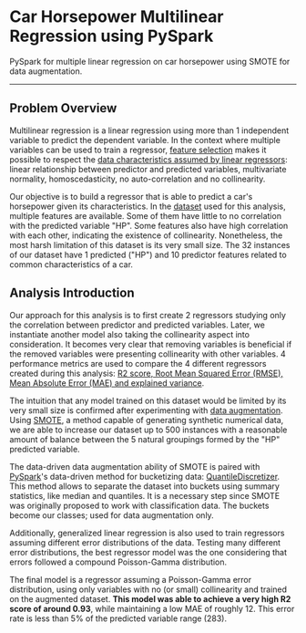 # Car Horsepower Multilinear Regression using PySpark

PySpark for multiple linear regression on car horsepower using SMOTE for data augmentation.

---

## Problem Overview

Multilinear regression is a linear regression using more than 1 independent variable to predict the dependent variable. In the context where multiple variables can be used to train a regressor, [feature selection] makes it possible to respect the [data characteristics assumed by linear regressors]: linear relationship between predictor and predicted variables, multivariate normality, homoscedasticity, no auto-correlation and no collinearity.

Our objective is to build a regressor that is able to predict a car's horsepower given its characteristics. In the [dataset] used for this analysis, multiple features are available. Some of them have little to no correlation with the predicted variable "HP". Some features also have high correlation with each other, indicating the existence of collinearity. Nonetheless, the most harsh limitation of this dataset is its very small size. The 32 instances of our dataset have 1 predicted ("HP") and 10 predictor features related to common characteristics of a car.

## Analysis Introduction

Our approach for this analysis is to first create 2 regressors studying only the correlation between predictor and predicted variables. Later, we instantiate another model also taking the collinearity aspect into consideration. It becomes very clear that removing variables is beneficial if the removed variables were presenting collinearity with other variables. 4 performance metrics are used to compare the 4 different regressors created during this analysis: [R2 score, Root Mean Squared Error (RMSE), Mean Absolute Error (MAE) and explained variance].

The intuition that any model trained on this dataset would be limited by its very small size is confirmed after experimenting with [data augmentation]. Using [SMOTE], a method capable of generating synthetic numerical data, we are able to increase our dataset up to 500 instances with a reasonable amount of balance between the 5 natural groupings formed by the "HP" predicted variable.

The data-driven data augmentation ability of SMOTE is paired with [PySpark]'s data-driven method for bucketizing data: [QuantileDiscretizer]. This method allows to separate the dataset into buckets using summary statistics, like median and quantiles. It is a necessary step since SMOTE was originally proposed to work with classification data. The buckets become our classes; used for data augmentation only.

Additionally, generalized linear regression is also used to train regressors assuming different error distributions of the data. Testing many different error distributions, the best regressor model was the one considering that errors followed a compound Poisson-Gamma distribution.

The final model is a regressor assuming a Poisson-Gamma error distribution, using only variables with no (or small) collinearity and trained on the augmented dataset. **This model was able to achieve a very high R2 score of around 0.93**, while maintaining a low MAE of roughly 12. This error rate is less than 5% of the predicted variable range (283).

[//]: #

[dataset]: <https://www.rdocumentation.org/packages/datasets/versions/3.6.2/topics/mtcars>
[feature selection]: <https://en.wikipedia.org/wiki/Feature_selection>
[data characteristics assumed by linear regressors]: <https://www.statisticssolutions.com/free-resources/directory-of-statistical-analyses/assumptions-of-linear-regression/>
[PySpark]: <https://spark.apache.org/docs/latest/api/python/>
[data augmentation]: <https://www.tensorflow.org/tutorials/images/data_augmentation>
[QuantileDiscretizer]: <https://spark.apache.org/docs/latest/api/python/reference/api/pyspark.ml.feature.QuantileDiscretizer.html>
[SMOTE]: <https://arxiv.org/pdf/1106.1813.pdf>
[R2 score, Root Mean Squared Error (RMSE), Mean Absolute Error (MAE) and explained variance]: <https://spark.apache.org/docs/latest/mllib-evaluation-metrics.html#regression-model-evaluation>
